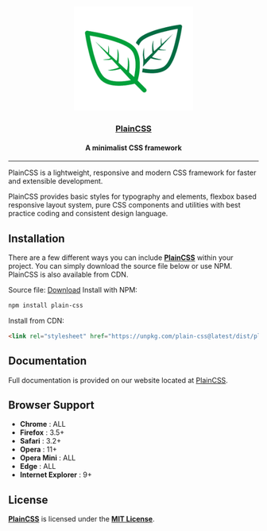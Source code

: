<p align="center"><img src="./img/logo.png" alt="PlainCSS" width="240" height="210" /></p>
<h3 align="center"><a href="https://ilyadzh.github.io/plain-css">PlainCSS</a></h3>
<h4 align="center">A minimalist CSS framework</h4>

---

PlainCSS is a lightweight, responsive and modern CSS framework for faster and extensible development.

PlainCSS provides basic styles for typography and elements, flexbox based responsive layout system, pure CSS components and utilities with best practice coding and consistent design language.

## Installation

There are a few different ways you can include [**PlainCSS**](https://ilyadzh.github.io/plain-css) within your project. You can simply download the source file below or use NPM. PlainCSS is also available from CDN.

Source file: [Download](https://raw.githubusercontent.com/IlyaDzh/plain-css/gh-pages/dist/plain.min.css)
Install with NPM:
```bash
npm install plain-css
```
Install from CDN:
```html
<link rel="stylesheet" href="https://unpkg.com/plain-css@latest/dist/plain.min.css">
```

## Documentation

Full documentation is provided on our website located at [PlainCSS](https://ilyadzh.github.io/plain-css).

## Browser Support

* **Chrome**            : ALL
* **Firefox**           : 3.5+
* **Safari**            : 3.2+
* **Opera**             : 11+
* **Opera Mini**        : ALL
* **Edge**              : ALL
* **Internet Explorer** : 9+

## License

[**PlainCSS**](https://ilyadzh.github.io/plain-css) is licensed under the [**MIT License**](LICENSE.md).